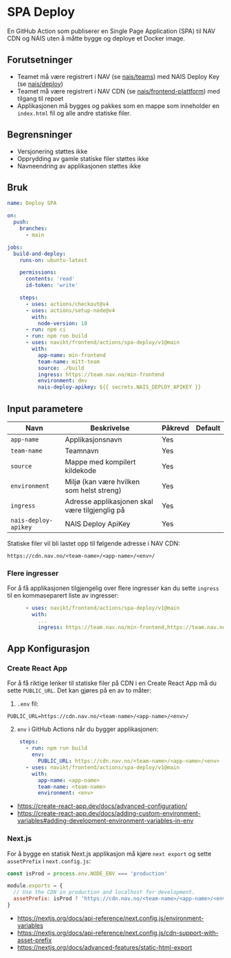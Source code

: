 # SPA Deploy

En GitHub Action som publiserer en Single Page Application (SPA) til NAV CDN og NAIS uten å måtte bygge og deploye et Docker image.

## Forutsetninger

* Teamet må være registrert i NAV (se [nais/teams](https://github.com/nais/teams)) med NAIS Deploy Key (se [nais/deploy](https://deploy.nais.io))
* Teamet må være registrert i NAV CDN (se [nais/frontend-plattform](https://github.com/nais/frontend-plattform)) med tilgang til repoet
* Applikasjonen må bygges og pakkes som en mappe som inneholder en `index.html` fil og alle andre statiske filer.

## Begrensninger

* Versjonering støttes ikke
* Opprydding av gamle statiske filer støttes ikke
* Navneendring av applikasjonen støttes ikke

## Bruk

```yaml
name: Deploy SPA

on:
  push:
    branches:
      - main

jobs:
  build-and-deploy:
    runs-on: ubuntu-latest

    permissions:
      contents: 'read'
      id-token: 'write'

    steps:
      - uses: actions/checkout@v4
      - uses: actions/setup-node@v4
        with:
          node-version: 18
      - run: npm ci
      - run: npm run build
      - uses: navikt/frontend/actions/spa-deploy/v1@main
        with:
          app-name: min-frontend
          team-name: mitt-team
          source: ./build
          ingress: https://team.nav.no/min-frontend
          environment: dev
          nais-deploy-apikey: ${{ secrets.NAIS_DEPLOY_APIKEY }}
```

## Input parametere

| Navn                 | Beskrivelse                                    | Påkrevd  | Default |
| ----                 | -----------                                    | -------- | ------- |
| `app-name`           | Applikasjonsnavn                               | Yes      |         |
| `team-name`          | Teamnavn                                       | Yes      |         |
| `source`             | Mappe med kompilert kildekode                  | Yes      |         |
| `environment`        | Miljø (kan være hvilken som helst streng)      | Yes      |         |
| `ingress`            | Adresse applikasjonen skal være tilgjenglig på | Yes      |         |
| `nais-deploy-apikey` | NAIS Deploy ApiKey                             | Yes      |         |

Statiske filer vil bli lastet opp til følgende adresse i NAV CDN:

```text
https://cdn.nav.no/<team-name>/<app-name>/<env>/
```

### Flere ingresser

For å få applikasjonen tilgjengelig over flere ingresser kan du sette `ingress` til en kommaseparert liste av ingresser:

```yaml
      - uses: navikt/frontend/actions/spa-deploy/v1@main
        with:
          ...
          ingress: https://team.nav.no/min-frontend,https://team.nav.no/andre-ingress
```

## App Konfigurasjon

### Create React App

For å få riktige lenker til statiske filer på CDN i en Create React App må du sette `PUBLIC_URL`. Det kan gjøres på en av to måter:

1. `.env` fil:

```text
PUBLIC_URL=https://cdn.nav.no/<team-name>/<app-name>/<env>/
```

2. `env` i GitHub Actions når du bygger applikasjonen:

```yaml
    steps:
      - run: npm run build
        env:
          PUBLIC_URL: https://cdn.nav.no/<team-name>/<app-name>/<env>
      - uses: navikt/frontend/actions/spa-deploy/v1@main
        with:
          app-name: <app-name>
          team-name: <team-name>
          environment: <env>
```

* https://create-react-app.dev/docs/advanced-configuration/
* https://create-react-app.dev/docs/adding-custom-environment-variables#adding-development-environment-variables-in-env

### Next.js

For å bygge en statisk Next.js applikasjon må kjøre `next export` og sette `assetPrefix` i `next.config.js`:

```js
const isProd = process.env.NODE_ENV === 'production'

module.exports = {
  // Use the CDN in production and localhost for development.
  assetPrefix: isProd ? 'https://cdn.nav.no/<team-name>/<app-name>/<env>' : undefined,
}
```

* https://nextjs.org/docs/api-reference/next.config.js/environment-variables
* https://nextjs.org/docs/api-reference/next.config.js/cdn-support-with-asset-prefix
* https://nextjs.org/docs/advanced-features/static-html-export
